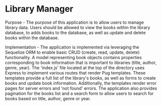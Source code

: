 # Library Manager

Purpose  - The purpose of this application is to allow users to manage library
data. Users should be allowed to view the books within the library database, to
adds books to the database, as well as update and delete books within the
database.

Implementation - The application is implemented via leveraging the Sequelize
ORM to enable basic CRUD (create, read, update, delete) functionality. A model
representing book objects contains properties corresponding to book information
that is important to libraries (title, author, genre, year). The 'index.js' file
located at the top of the directory uses Express to implement various routes
that render Pug templates. These templates provide a full list of the library's
books, as well as forms to create books and update book information.
Additionally, the templates render error pages for server errors and 'not found'
errors. The application also provides pagination for the books list and a search
form to allow users to search for books based on title, author, genre or year.

